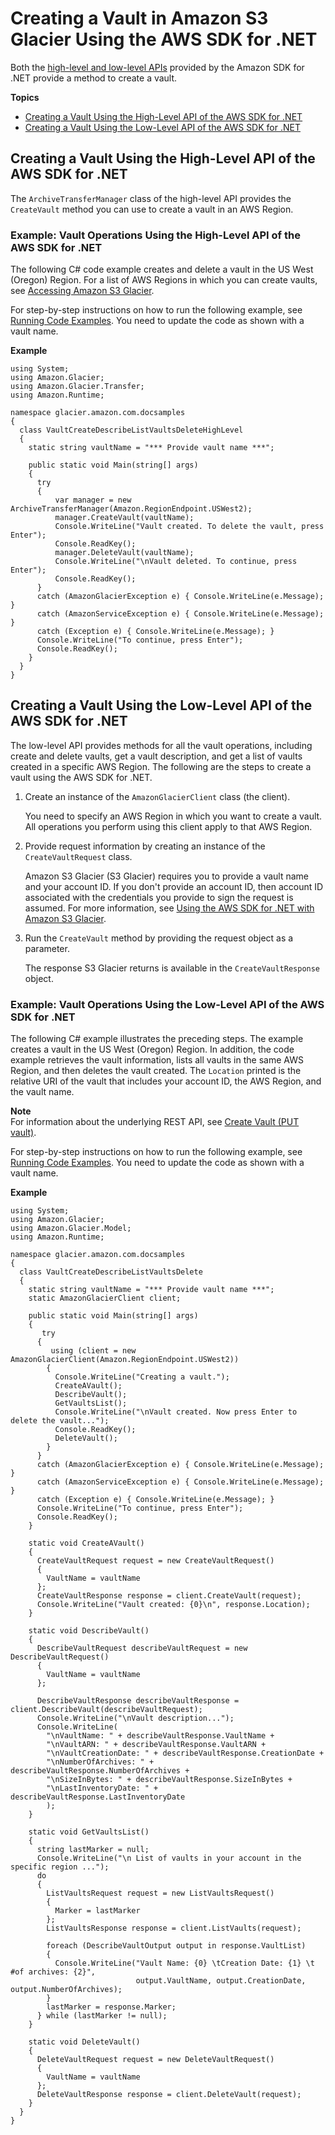 # Creating a Vault in Amazon S3 Glacier Using the AWS SDK for \.NET<a name="creating-vaults-dotnet-sdk"></a>

Both the [high\-level and low\-level APIs](using-aws-sdk.md) provided by the Amazon SDK for \.NET provide a method to create a vault\.

**Topics**
+ [Creating a Vault Using the High\-Level API of the AWS SDK for \.NET](#create-vault-dotnet-highlevel)
+ [Creating a Vault Using the Low\-Level API of the AWS SDK for \.NET](#create-vault-dotnet-lowlevel)

## Creating a Vault Using the High\-Level API of the AWS SDK for \.NET<a name="create-vault-dotnet-highlevel"></a>

The `ArchiveTransferManager` class of the high\-level API provides the `CreateVault` method you can use to create a vault in an AWS Region\.

### Example: Vault Operations Using the High\-Level API of the AWS SDK for \.NET<a name="vault-operations-example-dotnet-highlevel"></a>

The following C\# code example creates and delete a vault in the US West \(Oregon\) Region\. For a list of AWS Regions in which you can create vaults, see [Accessing Amazon S3 Glacier](amazon-glacier-accessing.md)\. 

For step\-by\-step instructions on how to run the following example, see [Running Code Examples](using-aws-sdk-for-dot-net.md#setting-up-and-testing-sdk-dotnet)\. You need to update the code as shown with a vault name\. 

**Example**  

```
using System;
using Amazon.Glacier;
using Amazon.Glacier.Transfer;
using Amazon.Runtime;

namespace glacier.amazon.com.docsamples
{
  class VaultCreateDescribeListVaultsDeleteHighLevel
  {
    static string vaultName = "*** Provide vault name ***";

    public static void Main(string[] args)
    {
      try
      {
          var manager = new ArchiveTransferManager(Amazon.RegionEndpoint.USWest2);
          manager.CreateVault(vaultName);
          Console.WriteLine("Vault created. To delete the vault, press Enter");
          Console.ReadKey();
          manager.DeleteVault(vaultName);
          Console.WriteLine("\nVault deleted. To continue, press Enter");
          Console.ReadKey();
      }
      catch (AmazonGlacierException e) { Console.WriteLine(e.Message); }
      catch (AmazonServiceException e) { Console.WriteLine(e.Message); }
      catch (Exception e) { Console.WriteLine(e.Message); }
      Console.WriteLine("To continue, press Enter");
      Console.ReadKey();
    }
  }
}
```

## Creating a Vault Using the Low\-Level API of the AWS SDK for \.NET<a name="create-vault-dotnet-lowlevel"></a>

The low\-level API provides methods for all the vault operations, including create and delete vaults, get a vault description, and get a list of vaults created in a specific AWS Region\. The following are the steps to create a vault using the AWS SDK for \.NET\. 

 

1. Create an instance of the `AmazonGlacierClient` class \(the client\)\. 

   You need to specify an AWS Region in which you want to create a vault\. All operations you perform using this client apply to that AWS Region\.

1. Provide request information by creating an instance of the `CreateVaultRequest` class\.

    Amazon S3 Glacier \(S3 Glacier\) requires you to provide a vault name and your account ID\. If you don't provide an account ID, then account ID associated with the credentials you provide to sign the request is assumed\. For more information, see [Using the AWS SDK for \.NET with Amazon S3 Glacier](using-aws-sdk-for-dot-net.md)\. 

1. Run the `CreateVault` method by providing the request object as a parameter\. 

   The response S3 Glacier returns is available in the `CreateVaultResponse` object\.

### Example: Vault Operations Using the Low\-Level API of the AWS SDK for \.NET<a name="vault-operations-example-dotnet-lowlevel"></a>

The following C\# example illustrates the preceding steps\. The example creates a vault in the US West \(Oregon\) Region\. In addition, the code example retrieves the vault information, lists all vaults in the same AWS Region, and then deletes the vault created\. The `Location` printed is the relative URI of the vault that includes your account ID, the AWS Region, and the vault name\.

**Note**  
For information about the underlying REST API, see [Create Vault \(PUT vault\)](api-vault-put.md)\. 

For step\-by\-step instructions on how to run the following example, see [Running Code Examples](using-aws-sdk-for-dot-net.md#setting-up-and-testing-sdk-dotnet)\. You need to update the code as shown with a vault name\. 

**Example**  

```
using System;
using Amazon.Glacier;
using Amazon.Glacier.Model;
using Amazon.Runtime;

namespace glacier.amazon.com.docsamples
{
  class VaultCreateDescribeListVaultsDelete
  {
    static string vaultName = "*** Provide vault name ***";
    static AmazonGlacierClient client;

    public static void Main(string[] args)
    {
       try
      {
         using (client = new AmazonGlacierClient(Amazon.RegionEndpoint.USWest2))
        {
          Console.WriteLine("Creating a vault.");
          CreateAVault();
          DescribeVault();
          GetVaultsList();
          Console.WriteLine("\nVault created. Now press Enter to delete the vault...");
          Console.ReadKey();
          DeleteVault();
        }
      }
      catch (AmazonGlacierException e) { Console.WriteLine(e.Message); }
      catch (AmazonServiceException e) { Console.WriteLine(e.Message); }
      catch (Exception e) { Console.WriteLine(e.Message); }
      Console.WriteLine("To continue, press Enter");
      Console.ReadKey();
    }

    static void CreateAVault()
    {
      CreateVaultRequest request = new CreateVaultRequest()
      {
        VaultName = vaultName
      };
      CreateVaultResponse response = client.CreateVault(request);
      Console.WriteLine("Vault created: {0}\n", response.Location); 
    }

    static void DescribeVault()
    {
      DescribeVaultRequest describeVaultRequest = new DescribeVaultRequest()
      {
        VaultName = vaultName
      };
   
      DescribeVaultResponse describeVaultResponse = client.DescribeVault(describeVaultRequest);
      Console.WriteLine("\nVault description...");
      Console.WriteLine(
        "\nVaultName: " + describeVaultResponse.VaultName +
        "\nVaultARN: " + describeVaultResponse.VaultARN +
        "\nVaultCreationDate: " + describeVaultResponse.CreationDate +
        "\nNumberOfArchives: " + describeVaultResponse.NumberOfArchives +
        "\nSizeInBytes: " + describeVaultResponse.SizeInBytes +
        "\nLastInventoryDate: " + describeVaultResponse.LastInventoryDate 
        );
    }

    static void GetVaultsList()
    {
      string lastMarker = null;
      Console.WriteLine("\n List of vaults in your account in the specific region ...");
      do
      {
        ListVaultsRequest request = new ListVaultsRequest()
        {
          Marker = lastMarker
        };
        ListVaultsResponse response = client.ListVaults(request);
         
        foreach (DescribeVaultOutput output in response.VaultList)
        {
          Console.WriteLine("Vault Name: {0} \tCreation Date: {1} \t #of archives: {2}",
                            output.VaultName, output.CreationDate, output.NumberOfArchives); 
        }
        lastMarker = response.Marker;
      } while (lastMarker != null);
    }

    static void DeleteVault()
    {
      DeleteVaultRequest request = new DeleteVaultRequest()
      {
        VaultName = vaultName
      };
      DeleteVaultResponse response = client.DeleteVault(request);
    }
  }
}
```